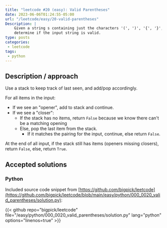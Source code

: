 ```yaml
---
title: "leetcode #20 (easy): Valid Parentheses"
date: 2023-06-06T01:24:55-05:00
url: "/leetcode/easy/20-valid-parentheses"
Description: |
    Given a string s containing just the characters '(', ')', '{', '}', '[' and ']',
    determine if the input string is valid.
type: posts
categories:
 - leetcode
tags:
 - python
---
```


## Description / approach

Use a stack to keep track of last seen, and add/pop accordingly.

For all items in the input:

* If we see an "opener", add to stack and continue.
* If we see a "closer":
   * If the stack has no items, return `False` because we know there can't be a matching opening
   * Else, pop the last item from the stack.
      * If it matches the pairing for the input, continue, else return `False`.

At the end of all input, if the stack still has items (openers missing closers), return `False`, else, return `True`.


## Accepted solutions

### Python

Included source code snippet from
[https://github.com/bigpick/leetcode](https://github.com/bigpick/leetcode/blob/main/easy/python/000_0020_valid_parentheses/solution.py):

{{< github repo="bigpick/leetcode" file="/easy/python/000_0020_valid_parentheses/solution.py" lang="python" options="linenos=true" >}}
